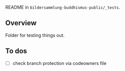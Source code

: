 README in `bildersammlung-buddhismus-public/_tests`.

## Overview

Folder for testing things out. 

## To dos

- [ ] check branch protection via codeowners file
